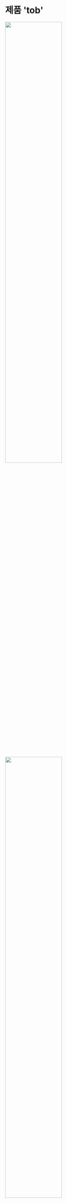 # 제품 'tob'

<img src=https://user-images.githubusercontent.com/42813286/59561567-09a9ec00-905d-11e9-8f66-dd32903b661b.jpg width="60%" height="60%">
<img src=https://user-images.githubusercontent.com/42813286/59561626-863cca80-905d-11e9-8023-bb90d83c58c0.jpg width="60%" height="60%">
<img src=https://user-images.githubusercontent.com/42813286/59561600-51c90e80-905d-11e9-906a-3ead382923e5.jpg width="60%" height="60%">
<img src=https://user-images.githubusercontent.com/42813286/59561634-9b195e00-905d-11e9-9367-7aff030f07c3.jpg width="60%" height="60%">
<img src=https://user-images.githubusercontent.com/42813286/59561646-a8cee380-905d-11e9-9bbe-283de714273f.jpg width="60%" height="60%">
<img src=https://user-images.githubusercontent.com/42813286/59561947-fe58bf80-9060-11e9-96f4-2029513e6b4f.png width="60%" height="60%">
1. 층층이 끼워지는 부분이 레이저 커팅으로 조금 더 태워져 두께가 달라져 헐거워지는 문제가 있다.    
2. 서로 다른 면을 결합하는 부분이 너무 좁은 간격으로 만들어 단단히 결합되기 위해서는 다른 장치를 유지해야 한다.     
3. 글씨를 파내기 위해서는 ㅁ,ㅂ,ㅇ,ㅍ,ㅎ과 같은 자음의 이어지는 부분을 고려하여 이음선을 만들어 주어야 한다.      


-------------------------------------
# 앱 '오늘'

<img src=https://user-images.githubusercontent.com/42813286/59560988-3eb24080-9055-11e9-9481-c931f27a93a6.png width="60%" height="60%">

1. 미세먼지      
  국가공공데이터를 활용해 미세먼지 데이터를 실시간으로 불러와 상황에 맞는 디자인 인터렉션과 경고 문구를 띄워준다.
2. 실내정보  
  실내 미세먼지 측정 IoT 기기인 'Tob'와 연동하여 실내 미세먼지 데이터를 직접 받아와 실내 공기 정보에 대한 안내 문구를 띄워준다.
3. 위젯설정      
   사용자가 바깥 미세먼지 정보를 빠르고 편하게 알 수 있도록 심플하면서 직관적인 위젯 기능을 제공한다. 위젯에 사용될 아이콘 스타일이나 색상, 글씨크기를 조절할 수 있다.
4. 제품설정      
  사용하는 제품과 연동하여 on/off를 원격 조정한다. 또한, 조명의 색상 타입도 조절이 가능하다.

* __Marvel prototype__
['오늘' 체험해보기](https://marvelapp.com/5hh4jj6 'marvelapp')



